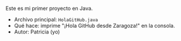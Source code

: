 Este es mi primer proyecto en Java.

- Archivo principal: `HolaGitHub.java`
- Qué hace: imprime "¡Hola GitHub desde Zaragoza!" en la consola.
- Autor: Patricia (yo)
